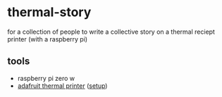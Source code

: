 # thermal-story
for a collection of people to write a collective story on a thermal reciept printer (with a raspberry pi)

## tools
* raspberry pi zero w
* [adafruit thermal printer](https://www.adafruit.com/product/597) ([setup](https://learn.adafruit.com/mini-thermal-receipt-printer/circuitpython))
